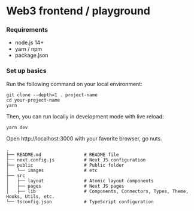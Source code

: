 # Web3 frontend / playground

### Requirements

- node.js 14+
- yarn / npm
- package.json

### Set up basics

Run the following command on your local environment:

```
git clone --depth=1 . project-name
cd your-project-name
yarn
```

Then, you can run locally in development mode with live reload:

```
yarn dev
```

Open http://localhost:3000 with your favorite browser, go nuts.

```
.
├── README.md                # README file
├── next.config.js           # Next JS configuration
├── public                   # Public folder
│   └── images               # etc               
├── src
│   ├── layout               # Atomic layout components
│   ├── pages                # Next JS pages
│   ├── lib                  # Components, Connectors, Types, Theme, Hooks, Utils, etc.
└── tsconfig.json            # TypeScript configuration
```